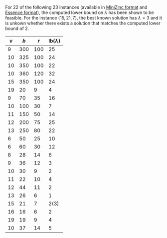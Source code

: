 For 22 of the following 23 instances (available in [MiniZinc format](../data/instances_mzn.zip) and [Essence format](../data/instances_essence.zip)), the computed lower bound on $\lambda$ has been shown to be feasible. For the instance $\langle 15,21,7 \rangle$, the best known solution has $\lambda = 3$ and it is unkown whether there exists a solution that matches the computed lower bound of 2.

$v$	|  $b$	|  $r$	| lb($\lambda$)
--------|-------|-------|-----------
 9	| 300	| 100	|     25
10	| 325	| 100	|     24
10	| 350	| 100	|     22
10	| 360	| 120	|     32
15	| 350	| 100	|     24
19	|  20	|   9	|      4
 9	|  70	|  35	|     16
10	| 100	|  30	|      7
11	| 150	|  50	|     14
12	| 200	|  75	|     25
13	| 250	|  80	|     22
 6	|  50	|  25	|     10
 6	|  60	|  30	|     12
 8	|  28	|  14	|      6
 9	|  36	|  12	|      3
10	|  30	|   9	|      2
11	|  22	|  10	|      4
12	|  44	|  11	|      2
13	|  26	|   6	|      1
15	|  21	|   7	|      2(3)
16	|  16	|   6	|      2
19	|  19	|   9	|      4
10	|  37	|  14	|      5

